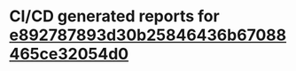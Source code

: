 # CI/CD generated reports for [e892787893d30b25846436b67088465ce32054d0](https://github.com/hydephp/develop/commit/e892787893d30b25846436b67088465ce32054d0)
